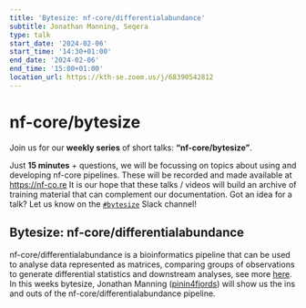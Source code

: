 ```yaml
---
title: 'Bytesize: nf-core/differentialabundance'
subtitle: Jonathan Manning, Seqera
type: talk
start_date: '2024-02-06'
start_time: '14:30+01:00'
end_date: '2024-02-06'
end_time: '15:00+01:00'
location_url: https://kth-se.zoom.us/j/68390542812
---
```


# nf-core/bytesize

Join us for our **weekly series** of short talks: **“nf-core/bytesize”**.

Just **15 minutes** + questions, we will be focussing on topics about using and developing nf-core pipelines.
These will be recorded and made available at <https://nf-co.re>
It is our hope that these talks / videos will build an archive of training material that can complement our documentation. Got an idea for a talk? Let us know on the [`#bytesize`](https://nfcore.slack.com/channels/bytesize) Slack channel!

## Bytesize: nf-core/differentialabundance

nf-core/differentialabundance is a bioinformatics pipeline that can be used to analyse data represented as matrices, comparing groups of observations to generate differential statistics and downstream analyses, see more [here](https://nf-co.re/differentialabundance/1.4.0). In this weeks bytesize, Jonathan Manning ([pinin4fjords](https://github.com/pinin4fjords)) will show us the ins and outs of the nf-core/differentialabundance pipeline.
